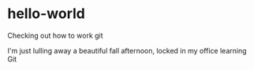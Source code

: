 # hello-world
Checking out how to work git

I'm just lulling away a beautiful fall afternoon, locked in my office learning Git
